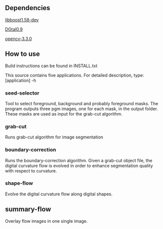 ## Dependencies 

[libboost1.58-dev](https://www.boost.org/users/history/version_1_58_0.html)

[DGtal0.9](https://dgtal.org/download/)

[opencv-3.3.0](https://opencv.org/releases.html)

## How to use

Build instructions can be found in INSTALL.txt

This source contains five applications. For detailed description,
type: [application] -h

### seed-selector

Tool to select foreground, background and probably foreground masks.
The program outputs three pgm images, one for each mask, in the
output folder. These masks are used as input for the grab-cut 
algorithm.
 
### grab-cut

Runs grab-cut algorithm for image segmentation
 

### boundary-correction

Runs the boundary-correction algorithm. Given a grab-cut object file,
the digital curvature flow is evolved in order to enhance segmentation
quality with respect to curvature.

### shape-flow

Evolve the digital curvature flow along digital shapes.


## summary-flow

Overlay flow images in one single image.

